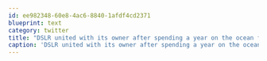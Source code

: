 ```yaml
---
id: ee982348-60e8-4ac6-8840-1afdf4cd2371
blueprint: text
category: twitter
title: "DSLR united with its owner after spending a year on the ocean floor. (Also, tha'tll buff right out) petapixel.com/2011/11/28/dsl…"
caption: 'DSLR united with its owner after spending a year on the ocean floor. (Also, tha''tll buff right out) <a href="http://www.petapixel.com/2011/11/28/dslr-reunited-with-owner-after-year-on-ocean-floor-photos-intact/" title="http://www.petapixel.com/2011/11/28/dslr-reunited-with-owner-after-year-on-ocean-floor-photos-intact/" class="link link_untco">petapixel.com/2011/11/28/dsl…</a>'
---
```

